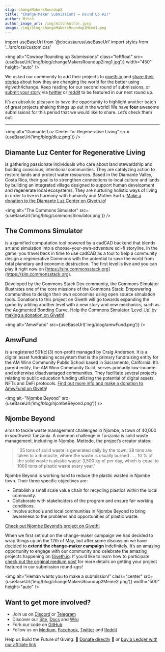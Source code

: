 ```yaml
---
slug: changeMakersRoundup2
title: "Change-Maker Submissions — Round Up #2!"
author: Mitch
author_image_url: /img/mitchAuthor.jpeg
image: /img/blog/changeMakersRoundup1Meme1.png
---
```

import useBaseUrl from '@docusaurus/useBaseUrl'
import styles from '../src/css/custom.css'

<img alt="Cowboy Rounding up Submissions" class="leftfloat" src={useBaseUrl('img/blog/changeMakersRoundup2img1.jpg')} width="450" height="auto" />

We asked our community to add their projects to [giveth.io](https://giveth.io/) and [share their stories](2021-04-15-change-makers.md) about how they are changing the world for the better using #giveth4change. Keep reading for our second round of submissions, or [submit your story](2021-04-15-change-makers.md) via [twitter](https://twitter.com/Givethio) or [reddit](https://www.reddit.com/r/giveth/) to be featured in our next round up.

It’s an absolute pleasure to have the opportunity to highlight another batch of great projects shaking things up out in the world! We have **four** awesome submissions for this period that we would like to share. Let’s check them out:

***

<img alt="Diamante Luz Center for Regenerative Living" src={useBaseUrl('img/blog/dluz.png')}  />

## **Diamante Luz Center for Regenerative Living**

is gathering passionate individuals who care about land stewardship and building conscious, intentional communities. They are catalyzing action to restore lands and protect water resources. Based in the Diamante Valley, Costa Rica, their goal is to strengthen connections to local culture and lands by building an integrated village designed to support human development and regenerate local ecosystems. They are nurturing holistic ways of living in order to live in harmony with humanity and Mother Earth. [Make a donation to the Diamante Luz Center on Giveth.io](https://giveth.io/project/diamante-luz-center-for-regenerative-living/)!

<img alt="The Commons Simulator" src={useBaseUrl('img/blog/commonsSimulator.png')}  />

## **The Commons Simulator**

is a gamified computation tool powered by a cadCAD backend that blends art and simulation into a choose-your-own-adventure sci-fi storyline. In the game, you travel back in time to use cadCAD as a tool to help a community design a regenerative Commons with the potential to save the world from total planetary and economic destruction. The first level is live and you can play it right now on [https://sim.commonsstack.org](https://sim.commonsstack.org).

Developed by the Commons Stack Dev community, the Commons Simulator illustrates one of the core missions of the Commons Stack: Empowering communities to design their own economies using open source simulation tools. Donations to this project on Giveth will go towards expanding the game by adding another level with a new story and new mechanics, such as the [Augmented Bonding Curve](https://medium.com/giveth/deep-dive-augmented-bonding-curves-3f1f7c1fa751). [Help the Commons Simulator ‘Level Up’ by making a donation on Giveth!](https://giveth.io/project/the-commons-simulator/)

<img alt="AmwFund" src={useBaseUrl('img/blog/amwFund.png')}  />

## **AmwFund**

is a registered 501(c)(3) non-profit managed by Craig Anderson. It is a digital asset fundraising ecosystem that is the primary fundraising entity for the AM Winn Community Public School based in Sacramento, California. It’s parent entity, the AM Winn Community Guild, serves primarily low-income and otherwise disadvantaged communities. They facilitate several projects relating to public education funding utilizing the potential of digital assets, NFTs and DeFi protocols. [Find out more info and make a donation to AmwFund on Giveth](https://giveth.io/project/amwfund/)!

<img alt="Njombe Beyond" src={useBaseUrl('img/blog/njombeBeyond.png')}  />

## **Njombe Beyond**


aims to tackle waste management challenges in Njombe, a town of 40,000 in southwest Tanzania. A common challenge in Tanzania is solid waste management, including in Njombe. Mettodo, the project’s creator states:

> ‘ 35 tons of solid waste is generated daily by the town: 28 tons are taken to a dumpsite, where the waste is usually burned . . . 10 % of the solid waste is plastic waste: 3,500 kg of per day, which is equal to 1000 tons of plastic waste every year.’

Njombe Beyond is working hard to reduce the plastic wasted in Njombe town. Their three specific objectives are:

*   Establish a small scale value chain for recycling plastics within the local community.
*   Collaborate with stakeholders of the program and ensure fair working conditions.
*   Involve schools and local communities in Njombe Beyond to bring awareness to the problems and opportunities of plastic waste.

[Check out Njombe Beyond’s project on Giveth!](https://giveth.io/project/njombe-beyond)

When we first set out on the change-maker campaign we had decided to wrap things up on the 12th of May, but after some discussion we have decided to **extend the change-maker campaign** indefinitely. It’s an amazing opportunity to engage with our community and celebrate the amazing projects happening on [Giveth.io](http://giveth.io). If you’d like to learn how to participate [check out the original medium post](2021-04-15-change-makers.md) for more details on getting your project featured in our submission round-ups!

<img alt="Heman wants you to make a submission!" class="center" src={useBaseUrl('img/blog/changeMakersRoundup2Meme2.png')} width="500" height="auto" />

## Want to get more involved?

*   Join us on [Discord](https://discord.gg/JftjK8Un3z) or [Telegram](http://t.me/givethio)
*   Discover our [Site](http://giveth.io/), [Docs](https://docs.giveth.io/) and [Wiki](https://wiki.giveth.io/)
*   Fork our code on [GitHub](https://github.com/Giveth/)
*   Follow us on [Medium](http://medium.com/giveth/), [Facebook](https://www.facebook.com/givethio), [Twitter](http://twitter.com/givethio) and [Reddit](https://www.reddit.com/r/giveth/)

Help us Build the Future of Giving: 🦄 [Donate directly](http://donate.giveth.io/) 🦄 or [buy a Ledger with our affiliate link](https://www.ledgerwallet.com/products/ledger-nano-s?utm_source=&utm_medium=affiliate&utm_campaign=d663)
